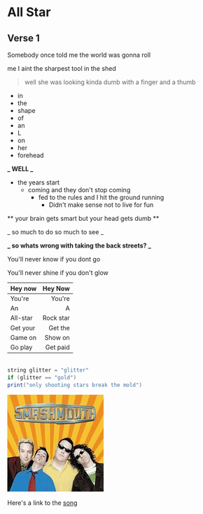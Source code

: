 # All Star

## Verse 1

Somebody once told me the world was gonna roll
 
me I aint the sharpest tool in the shed
> well she was looking kinda dumb
> with a finger and a thumb
* in 
* the 
* shape 
* of
* an
* L
* on
* her
* forehead

**_ WELL _**

* the years start
	* coming and they don't stop coming
		* fed to the rules and I hit the ground running
			* Didn't make sense not to live for fun

** your brain gets smart but your head gets dumb **

 _ so much to do so much to see _
 
**_ so whats wrong with taking the back streets? _**
 
You'll never know if you dont go

You'll never shine if you don't glow

| Hey now  | Hey Now   |
| :---	   | ---:      |
| You're   | You're    |
| An	   | A         |
| All-star | Rock star |
| Get your | Get the   |
| Game on  | Show on   |
| Go play  | Get paid  |

```java

string glitter = "glitter"
if (glitter == "gold")
print("only shooting stars break the mold")

```

![smashmouth](Images/smashmouth.JPG)

Here's a link to the [song][youtubelink]

[youtubelink]: https://www.youtube.com/watch?v=L_jWHffIx5E&ab_channel=SmashMouthVEVO
